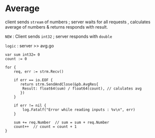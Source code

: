 # Average

client sends `stream` of numbers ; server waits for all requests , calculates average of numbers & returns responds with result.

`NEW` : Client sends `int32` ; server responds with `double`

`logic` : server >> avg.go

    var sum int32= 0
	count := 0

	for {
		req, err := strm.Recv()

		if err == io.EOF {
           return strm.SendAndClose(&pb.AvgRes{
			Result: float64(sum) / float64(count), // calulates avg
		   })
		}

		if err != nil {
			log.Fatalf("Error while reading inputs : %v\n", err)
		}

		sum += req.Number  // sum = sum + req.Number
		count++  // count = count + 1
	}
